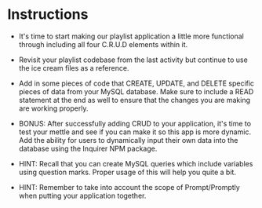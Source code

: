 # **Instructions**

* It's time to start making our playlist application a little more functional through including all four C.R.U.D elements within it.

* Revisit your playlist codebase from the last activity but continue to use the ice cream files as a reference.

* Add in some pieces of code that CREATE, UPDATE, and DELETE specific pieces of data from your MySQL database. Make sure to include a READ statement at the end as well to ensure that the changes you are making are working properly.

* BONUS: After successfully adding CRUD to your application, it's time to test your mettle and see if you can make it so this app is more dynamic. Add the ability for users to dynamically input their own data into the database using the Inquirer NPM package.

* HINT: Recall that you can create MySQL queries which include variables using question marks. Proper usage of this will help you quite a bit.

* HINT: Remember to take into account the scope of Prompt/Promptly when putting your application together.
